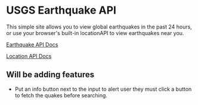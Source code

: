 # USGS Earthquake API

This simple site allows you to view global earthquakes in the past 24 hours, or use your browser's built-in locationAPI to view earthquakes near you.

[Earthquake API Docs](https://earthquake.usgs.gov/fdsnws/event/1/)

[Location API Docs](https://developer.mozilla.org/en-US/docs/Web/API/Geolocation_API)

## Will be adding features

- Put an info button next to the input to alert user they must click a button to fetch the quakes before searching.
